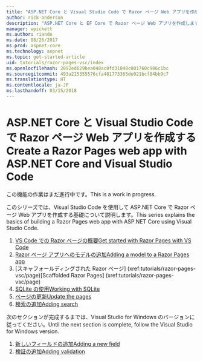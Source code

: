 ```yaml
---
title: "ASP.NET Core と Visual Studio Code で Razor ページ Web アプリを作成する"
author: rick-anderson
description: "ASP.NET Core と EF Core で Razor ページ Web アプリを作成します。"
manager: wpickett
ms.author: riande
ms.date: 08/26/2017
ms.prod: aspnet-core
ms.technology: aspnet
ms.topic: get-started-article
uid: tutorials/razor-pages-vsc/index
ms.openlocfilehash: 2892ed629bea048ac0fd31848c001760c986c1bc
ms.sourcegitcommit: 493a215355576cfa481773365de021bcf04bb9c7
ms.translationtype: HT
ms.contentlocale: ja-JP
ms.lasthandoff: 03/15/2018
---
```

# <a name="create-a-razor-pages-web-app-with-aspnet-core-and-visual-studio-code"></a><span data-ttu-id="718a8-103">ASP.NET Core と Visual Studio Code で Razor ページ Web アプリを作成する</span><span class="sxs-lookup"><span data-stu-id="718a8-103">Create a Razor Pages web app with ASP.NET Core and Visual Studio Code</span></span>

<span data-ttu-id="718a8-104">この機能の作業はまだ進行中です。</span><span class="sxs-lookup"><span data-stu-id="718a8-104">This is a work in progress.</span></span>

<span data-ttu-id="718a8-105">このシリーズでは、Visual Studio Code を使用して ASP.NET Core で Razor ページ Web アプリを作成する基礎について説明します。</span><span class="sxs-lookup"><span data-stu-id="718a8-105">This series explains the basics of building a Razor Pages web app with ASP.NET Core using Visual Studio Code.</span></span>

1. [<span data-ttu-id="718a8-106">VS Code での Razor ページの概要</span><span class="sxs-lookup"><span data-stu-id="718a8-106">Get started with Razor Pages with VS Code</span></span>](xref:tutorials/razor-pages-vsc/razor-pages-start)
1. [<span data-ttu-id="718a8-107">Razor ページ アプリへのモデルの追加</span><span class="sxs-lookup"><span data-stu-id="718a8-107">Adding a model to a Razor Pages app</span></span>](xref:tutorials/razor-pages-vsc/model)
1. <span data-ttu-id="718a8-108">[スキャフォールディングされた Razor ページ]         (xref:tutorials/razor-pages-vsc/page)</span><span class="sxs-lookup"><span data-stu-id="718a8-108">[Scaffolded Razor Pages]         (xref:tutorials/razor-pages-vsc/page)</span></span>
1. [<span data-ttu-id="718a8-109">SQLite の使用</span><span class="sxs-lookup"><span data-stu-id="718a8-109">Working with SQLite</span></span>](xref:tutorials/razor-pages-vsc/sql)
1. [<span data-ttu-id="718a8-110">ページの更新</span><span class="sxs-lookup"><span data-stu-id="718a8-110">Update the pages</span></span>](xref:tutorials/razor-pages-vsc/da1)
1. [<span data-ttu-id="718a8-111">検索の追加</span><span class="sxs-lookup"><span data-stu-id="718a8-111">Adding search</span></span>](xref:tutorials/razor-pages-vsc/search)

<span data-ttu-id="718a8-112">次のセクションが完成するまでは、Visual Studio for Windows のバージョンに従ってください。</span><span class="sxs-lookup"><span data-stu-id="718a8-112">Until the next section is complete, follow the Visual Studio for Windows version.</span></span>

1. [<span data-ttu-id="718a8-113">新しいフィールドの追加</span><span class="sxs-lookup"><span data-stu-id="718a8-113">Adding a new field</span></span>](xref:tutorials/razor-pages/new-field)
1. [<span data-ttu-id="718a8-114">検証の追加</span><span class="sxs-lookup"><span data-stu-id="718a8-114">Adding validation</span></span>](xref:tutorials/razor-pages/validation)
